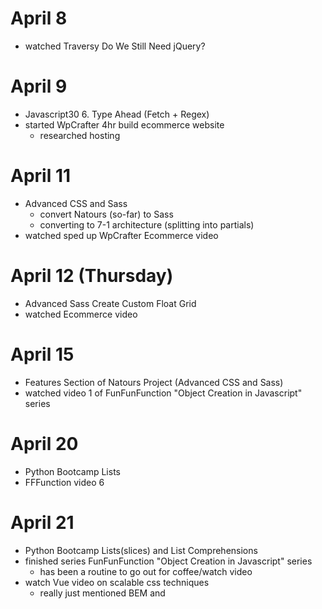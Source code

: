 # April 8
- watched Traversy Do We Still Need jQuery? 

# April 9
- Javascript30 6. Type Ahead (Fetch + Regex)
- started WpCrafter 4hr build ecommerce website
  - researched hosting

# April 11
- Advanced CSS and Sass
  - convert Natours (so-far) to Sass
  - converting to 7-1 architecture (splitting into partials)
- watched sped up WpCrafter Ecommerce video

# April 12 (Thursday)
- Advanced Sass Create Custom Float Grid
- watched Ecommerce video

# April 15
- Features Section of Natours Project (Advanced CSS and Sass)
- watched video 1 of FunFunFunction "Object Creation in Javascript" series

# April 20
- Python Bootcamp Lists
- FFFunction video 6

# April 21
- Python Bootcamp Lists(slices) and List Comprehensions
- finished series FunFunFunction "Object Creation in Javascript" series
  - has been a routine to go out for coffee/watch video
- watch Vue video on scalable css techniques
  - really just mentioned BEM and <style scoped>  (also kind of mentioned CSS modules?)
- Javascript30 8. Canvas Paint
- downloaded Elementor Pro 2 release with Themer! + played with creating Header + dynamic "single" blog post

# April 22
- Python Bootcamp Dictionaries
- Advanced CSS + SASS finish Natours Tours Section (flip cards)
- watched FunFunFunction Iterators video
- Javscript30 10. Checkbox Holding Shift

# April 25
- Python Bootcamp Tuples and Sets
- watch wordpress Astra Hooks and Custom Headers video

# April 26
- Python Bootcamp Functions
- Advanced WebDev Bootcamp create Express/Mongo/JSON Api
  - getting ready to follow that Vue music app code-along
- playing with Elementor 2 Dynamic Content

# April 28
- Python Bootcamp Function Exercises
- watch Coding Tech Zen of Python talk
- AdvWebDev jQuery SPA
  - interesting jQuery solution of storing the data id (from mongo backend) on each <li> element as it's created

# April 29
- Python Bootcamp Function Exercises
- converted AdvWebDev jQuery TodoList SPA to use a Vue front-end (using Fetch API)
  - frustrated by not being able to get initial fetch requests working
    - lack of understanding of what VSCode Live-Server extension is doing
    - partial solution was adding header option to fetch post and put request
    - final solution was to just move the Vue code into the same project folder as Express API
  - deployed to Heroku + mLab
    - couldn't get local environment variables to work (?)
- put 3 projects onto quentinmckay.com
  - Canvas Paint (js30) + notes
  - Checkbox Select (js30) + notes
  - Vue SPA TodoList converted from jQuery
  - added CSS to posts Section to fix image widths
    - width: 100% !important;  // !important to override the inline-styles elementor puts on the images
    - height: auto;            // auto to keep the correct aspect-ratio (not sure where/how i remembered this)(go me!)

# April 30 (Monday - last day of school holidays)
- Python Bootcamp Function exercises
- Part 1 of freeCodeCamp youtube series Full Stack Web App using Vue + Express
  - setup the project
    - client: vue init webpack (said yes to all options but I disabled eslint(too strict)) (then npm install axios))
    - server: express morgan cors (eslint but that's pissing me off)
  - got simple connection happening between Register component and app.post('/register',...) endpoint
    - good explanation of 2-way data binding with v-model

# May 3
- Python Bootcamp Functions Part2
  - ```*args``` and ```**kwargs```
- 2nd half of 2nd video TabTracker
  - Joi backend registration info validation and error handling
  - Vuetify intro and registration component markup
- coffee + beginners guide to webpack
- reviewed traversy webpack crash course
- got webpack raw-loader working (for reading .py and .js files)
  - first step toward Python Bootcamp py/js rosetta site !

# May 6
- Python Bootcamp `**kwargs` imperfect translation to js + started Lambdas
- coffee + FunFunFunction async/await
- 25 mins of Video 3 of TabTracker
  - continuing use/exploration of Vuetify for inputs and buttons (still not sold on Material Design)
  - added Header, Login components
  - revisited use of <router-link> (well actually <v-btn to="register">)
  - + "manual" navigation with this.$router.push({name: 'register'})

# May 7
- Python Bootcamp Built-In Functions
- creating backend Login functionality using JWT (json web tokens) and started with bcrypt-nodejs
- webpack require.context
  - figured out how to import the directory of .js and .py exercise files !!
- started Net Ninja Regex playlist (useful for webpack config files)

# May 10
- Python Bootcamp Built-In Functions
- sort of "figured out" how to do Net Ninja Regex Form in Vue (not as clean as I would have liked)
- Web Audio API exploration following article on systems music
  - made a version of Steve Reich's phase "It's Gonna Rain"

# May 12
- Web Audio API exploration following article on systems music
  - made a version of Brian Eno's "Music for Airports"

# May 13 (Sunday)
- started 11. Custom Video Player

# May 14
- Python Bootcamp Modules
- finished Javascript30 11. Custom HTM5 Video Player

# May 16
- watched CSS-Tricks screencast with Sarah Drasner + Chris Coyier Intro to Vue

# May 17
- Advanced CSS + Sass Stories Section 1st part (basic + shape-outside)

# May 19
- Javascript 30 12. Konami Code
  - wierd project 5 min long but unoptimized unexplained non-vanilla code (made it better + learned stuff from the comments)

# May 20
- Python Bootcamp started HTTP section
- Advanced CSS + Sass Stories Section 2nd (hover effect, text fade + image zoom / filter) + 3rd part (video background)

# May 21
- Python Bootcamp finished HTTP section
  - wrote the javascript translation of using python "requests" package to retrieve json data from an API 
    - made 4 versions (request, node-fetch, fetch, axios)
  - wrote the Dad Joke 3000 project in python and in node
    - python version used packages [pyfiglet, termcolor, requests]
    - node version used packages [figlet, chalk, lodash, axios]
    
# May 23
- Python Bootcamp OOP Introduction

# May 31
- Advanced CSS and Sass started Natours Contact Section
- watched Net Ninja OOP in Javascript playlist this week

# June 2
- Python Bootcamp OOP Deck of Cards Exercise

# June 4
- Python Bootcamp OOP Part 2 Inheritance
- DevTips (FFFunction) vid on node.js basics (baaasic fs.readFile usage)

# June 10
- completed most of Calc-vue-lator (vue calculator based on freeCodeCamp front-end project example)

# June 11
- finished Calc-vue-lator 
  - added keyboard control button flashes
  - put it on Codepen
